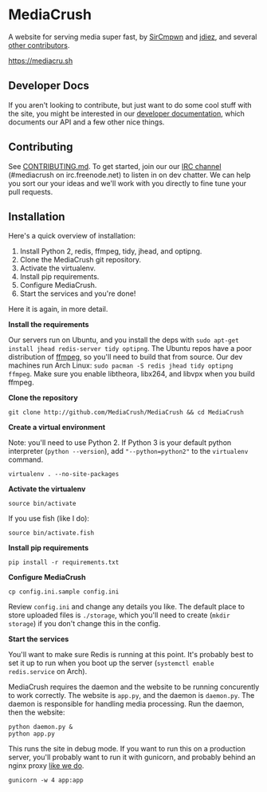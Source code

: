 # MediaCrush

A website for serving media super fast, by [SirCmpwn](https://github.com/SirCmpwn) and
[jdiez](https://github.com/jdiez17), and several
[other contributors](https://github.com/MediaCrush/MediaCrush/graphs/contributors).

https://mediacru.sh

## Developer Docs

If you aren't looking to contribute, but just want to do some cool stuff with the site, you might be interested in our
[developer documentation](https://mediacru.sh/docs), which documents our API and a few other nice things.

## Contributing

See [CONTRIBUTING.md](https://github.com/MediaCrush/MediaCrush/blob/master/CONTRIBUTING.md). To get started, join our
our [IRC channel](http://webchat.freenode.net/?channels=mediacrush&uio=d4) (#mediacrush on irc.freenode.net) to listen
in on dev chatter. We can help you sort our your ideas and we'll work with you directly to fine tune your pull requests.

## Installation

Here's a quick overview of installation:

1. Install Python 2, redis, ffmpeg, tidy, jhead, and optipng.
2. Clone the MediaCrush git repository.
3. Activate the virtualenv.
4. Install pip requirements.
5. Configure MediaCrush.
6. Start the services and you're done!

Here it is again, in more detail.

**Install the requirements**

Our servers run on Ubuntu, and you install the deps with `sudo apt-get install jhead redis-server tidy optipng`. The
Ubuntu repos have a poor distribution of [ffmpeg](http://ffmpeg.org), so you'll need to build that from source. Our
dev machines run Arch Linux: `sudo pacman -S redis jhead tidy optipng ffmpeg`. Make sure you enable libtheora,
libx264, and libvpx when you build ffmpeg.

**Clone the repository**

    git clone http://github.com/MediaCrush/MediaCrush && cd MediaCrush

**Create a virtual environment**

Note: you'll need to use Python 2. If Python 3 is your default python interpreter (`python --version`), add
`"--python=python2"` to the `virtualenv` command.

    virtualenv . --no-site-packages

**Activate the virtualenv**

    source bin/activate

If you use fish (like I do):

    source bin/activate.fish

**Install pip requirements**

    pip install -r requirements.txt

**Configure MediaCrush**

    cp config.ini.sample config.ini

Review `config.ini` and change any details you like. The default place to store uploaded files is `./storage`,
which you'll need to create (`mkdir storage`) if you don't change this in the config.

**Start the services**

You'll want to make sure Redis is running at this point. It's probably best to set it up to run when you boot
up the server (`systemctl enable redis.service` on Arch).

MediaCrush requires the daemon and the website to be running concurently to work correctly. The website is
`app.py`, and the daemon is `daemon.py`. The daemon is responsible for handling media processing. Run the
daemon, then the website:

    python daemon.py &
    python app.py

This runs the site in debug mode. If you want to run this on a production server, you'll probably want to
run it with gunicorn, and probably behind an nginx proxy
[like we do](https://github.com/MediaCrush/MediaCrush/blob/master/config/nginx.conf).

    gunicorn -w 4 app:app
